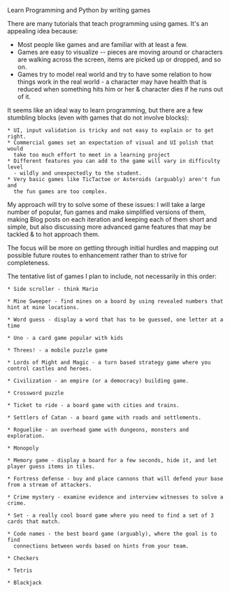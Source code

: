 Learn Programming and Python by writing games

There are many tutorials that teach programming using games. It's an appealing idea because:

 * Most people like games and are familiar with at least a few.
 * Games are easy to visualize -- pieces are moving around or characters are
   walking across the screen, items are picked up or dropped, and so on.
 * Games try to model real world and try to have some relation to how things
   work in the real world - a character may have health that is reduced when
   something hits him or her & character dies if he runs out of it.

It seems like an ideal way to learn programming, but there are a few stumbling
blocks (even with games that do not involve blocks):

    * UI, input validation is tricky and not easy to explain or to get right.
    * Commercial games set an expectation of visual and UI polish that would
      take too much effort to meet in a learning project
    * Different features you can add to the game will vary in difficulty level
      - wildly and unexpectedly to the student.
    * Very basic games like TicTactoe or Asteroids (arguably) aren't fun and
      the fun games are too complex.

My approach will try to solve some of these issues: I will take a large number
of popular, fun games and make simplified versions of them, making Blog posts
on each iteration and keeping each of them short and simple, but also
discussing more advanced game features that may be tackled & to hot approach
them.

The focus will be more on getting through initial hurdles and mapping out
possible future routes to enhancement rather than to strive for completeness.

The tentative list of games I plan to include, not necessarily in this order:

    * Side scroller - think Mario

    * Mine Sweeper - find mines on a board by using revealed numbers that hint at mine locations.

    * Word guess - display a word that has to be guessed, one letter at a time

    * Uno - a card game popular with kids

    * Threes! - a mobile puzzle game

    * Lords of Might and Magic - a turn based strategy game where you control castles and heroes.

    * Civilization - an empire (or a democracy) building game.

    * Crossword puzzle

    * Ticket to ride - a board game with cities and trains.

    * Settlers of Catan - a board game with roads and settlements.

    * Roguelike - an overhead game with dungeons, monsters and exploration.

    * Monopoly

    * Memory game - display a board for a few seconds, hide it, and let player guess items in tiles.

    * Fortress defense - buy and place cannons that will defend your base from a stream of attackers.

    * Crime mystery - examine evidence and interview witnesses to solve a crime.

    * Set - a really cool board game where you need to find a set of 3 cards that match.

    * Code names - the best board game (arguably), where the goal is to find
      connections between words based on hints from your team.

    * Checkers

    * Tetris

    * Blackjack
